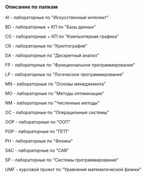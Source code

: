 ### Описание по папкам
AI - лабораторные по "Искусственный интелект"

BD - лабораторные + КП по "Базы данных"

CG - лабораторные + КП по "Компьютерная графика"

CR - лабораторные по "Криптография"

DA - лабораторные по "Дискретный анализ"

FP - лабораторные по "Функциональное программирование"

LP - лабораторные по "Логическое программирование"

MN - лабораторные по "Основы менеджмента"

MO - лабораторные по "Методы оптимизации"

NM - лабораторные по "Численные методы"

OC - лабораторные по "Операционные системы"

OOP - лабораторные по "ООП"

PGP - лабораторные по "ПГП"

PH - лабораторные по "Физика"

SAC - лабораторные по "САВ"

SP - лабораторные по "Системы программирования"

UMF - курсовой проект по "Уравнения математической физики"
